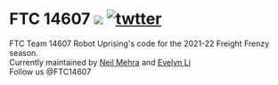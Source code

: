 # FTC 14607 <img src=https://img.shields.io/github/workflow/status/14607/FTC_14607/CI> [![twtter](https://img.shields.io/twitter/url?label=Twitter&style=social&url=https%3A%2F%2Ftwitter.com%2Fftc14607)](https://twitter.com/ftc14607)

FTC Team 14607 Robot Uprising's code for the 2021-22 Freight Frenzy season.  
Currently maintained by [Neil Mehra](https://github.com/AsianKoala) and [Evelyn Li](https://github.com/2024eli)  
Follow us @FTC14607
